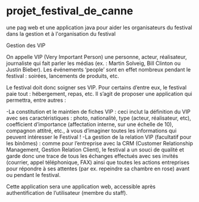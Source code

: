 # projet_festival_de_canne
une pag web et une application java pour aider les organisateurs du festival dans la gestion et à l'organisation du festival


Gestion des VIP

On appelle VIP (Very Important Person) une personne, acteur, réalisateur,
 journaliste qui fait parler les médias (ex. : Martin Solveig, Bill Clinton ou Justin Bieber).
 Les événements ‘people’ sont en effet nombreux pendant le festival : soirées, lancements de produits, etc.

Le festival doit donc soigner ses VIP. Pour certains d’entre eux, le festival paie tout : hébergement, repas, etc.
Il s’agit de proposer une application qui permettra, entre autres :

-La constitution et le maintien de fiches VIP : ceci inclut la définition du VIP avec ses caractéristiques : 
	photo, nationalité, type (acteur, réalisateur, etc), coefficient d’importance 
	(affectation interne, sur une échelle de 10), compagnon attitré, etc., 
	à vous d’imaginer toutes les informations qui peuvent intéresser le Festival !
-La gestion de la relation VIP (facultatif pour les binômes) :
	comme pour l’entreprise avec la CRM (Customer Relationship Management, Gestion Relation Client), 
	le festival a un souci de qualité et garde donc une trace de tous les échanges effectués avec
	 ses invités (courrier, appel téléphonique, FAX) ainsi que toutes les actions entreprises pour
	 répondre à ses attentes (par ex. repeindre sa chambre en rose) avant ou pendant le festival.

Cette application sera une application web, accessible après authentification de l’utilisateur (membre du staff). 

